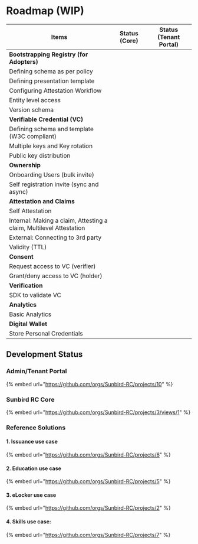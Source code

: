 # Roadmap (WIP)



<table><thead><tr><th>Items</th><th data-type="select">Status (Core)</th><th data-type="select">Status (Tenant Portal)</th></tr></thead><tbody><tr><td><strong>Bootstrapping Registry (for Adopters)</strong></td><td></td><td></td></tr><tr><td>Defining schema as per policy</td><td></td><td></td></tr><tr><td>Defining presentation template </td><td></td><td></td></tr><tr><td>Configuring Attestation Workflow</td><td></td><td></td></tr><tr><td>Entity level access</td><td></td><td></td></tr><tr><td>Version schema</td><td></td><td></td></tr><tr><td><strong>Verifiable Credential (VC)</strong></td><td></td><td></td></tr><tr><td>Defining schema and template (W3C compliant) </td><td></td><td></td></tr><tr><td>Multiple keys and Key rotation</td><td></td><td></td></tr><tr><td>Public key distribution</td><td></td><td></td></tr><tr><td><strong>Ownership</strong></td><td></td><td></td></tr><tr><td>Onboarding Users (bulk invite)</td><td></td><td></td></tr><tr><td>Self registration invite (sync and async)</td><td></td><td></td></tr><tr><td><strong>Attestation and Claims</strong></td><td></td><td></td></tr><tr><td>Self Attestation</td><td></td><td></td></tr><tr><td>Internal: Making a claim, Attesting a claim, Multilevel Attestation </td><td></td><td></td></tr><tr><td>External: Connecting to 3rd party </td><td></td><td></td></tr><tr><td>Validity (TTL)</td><td></td><td></td></tr><tr><td><strong>Consent</strong></td><td></td><td></td></tr><tr><td>Request access to VC (verifier)</td><td></td><td></td></tr><tr><td>Grant/deny access to VC (holder)</td><td></td><td></td></tr><tr><td><strong>Verification</strong></td><td></td><td></td></tr><tr><td>SDK to validate VC</td><td></td><td></td></tr><tr><td><strong>Analytics</strong></td><td></td><td></td></tr><tr><td>Basic Analytics</td><td></td><td></td></tr><tr><td><strong>Digital Wallet</strong></td><td></td><td></td></tr><tr><td>Store Personal Credentials</td><td></td><td></td></tr></tbody></table>

## Development Status

### Admin/Tenant Portal

{% embed url="https://github.com/orgs/Sunbird-RC/projects/10" %}

### Sunbird RC Core

{% embed url="https://github.com/orgs/Sunbird-RC/projects/3/views/1" %}

### Reference Solutions

#### 1. Issuance use case

{% embed url="https://github.com/orgs/Sunbird-RC/projects/6" %}

#### 2. Education use case

{% embed url="https://github.com/orgs/Sunbird-RC/projects/5" %}

#### 3. eLocker use case

{% embed url="https://github.com/orgs/Sunbird-RC/projects/2" %}

#### 4. Skills use case:

{% embed url="https://github.com/orgs/Sunbird-RC/projects/7" %}
